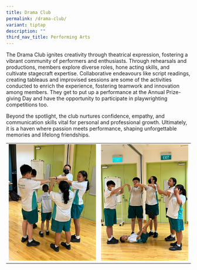 ```yaml
---
title: Drama Club
permalink: /drama-club/
variant: tiptap
description: ""
third_nav_title: Performing Arts
---
```

<p>The Drama Club ignites creativity through theatrical expression, fostering
a vibrant community of performers and enthusiasts. Through rehearsals and
productions, members explore diverse roles, hone acting skills, and cultivate
stagecraft expertise. Collaborative endeavours like script readings, creating
tableaus and improvised sessions are some of the activities conducted to
enrich the experience, fostering teamwork and innovation among members.
They get to put up a performance at the Annual Prize-giving Day and have
the opportunity to participate in playwrighting competitions too.&nbsp;&nbsp;</p>
<p>Beyond the spotlight, the club nurtures confidence, empathy, and communication
skills vital for personal and professional growth. Ultimately, it is a
haven where passion meets performance, shaping unforgettable memories and
lifelong friendships.&nbsp;</p>
<table style="minWidth: 50px">
<colgroup>
<col>
<col>
</colgroup>
<tbody>
<tr>
<td rowspan="1" colspan="1">
<div class="isomer-image-wrapper">
<img style="width: 100%" height="auto" width="100%" alt="" src="/images/CCA/Drama_1.jpg">
</div>
</td>
<td rowspan="1" colspan="1">
<div class="isomer-image-wrapper">
<img style="width: 100%" height="auto" width="100%" alt="" src="/images/CCA/Drama_2.jpg">
</div>
</td>
</tr>
</tbody>
</table>
<p></p>